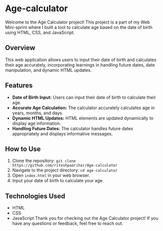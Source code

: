 # Age-calculator
Welcome to the Age Calculator project! This project is a part of my Web Mini-sprint where I built a tool to calculate age based on the date of birth using HTML, CSS, and JavaScript. 

## Overview
This web application allows users to input their date of birth and calculates their age accurately, incorporating learnings in handling future dates, date manipulation, and dynamic HTML updates.

## Features

- **Date of Birth Input:** Users can input their date of birth to calculate their age.
- **Accurate Age Calculation:** The calculator accurately calculates age in years, months, and days.
- **Dynamic HTML Updates:** HTML elements are updated dynamically to display age information.
- **Handling Future Dates:** The calculator handles future dates appropriately and displays informative messages.

## How to Use

1. Clone the repository: `git clone https://github.com/riteshpaarihar/Age-calculator`
2. Navigate to the project directory: `cd age-calculator`
3. Open `index.html` in your web browser.
4. Input your date of birth to calculate your age.

## Technologies Used

- HTML
- CSS
- JavaScript
Thank you for checking out the Age Calculator project! If you have any questions or feedback, feel free to reach out.
